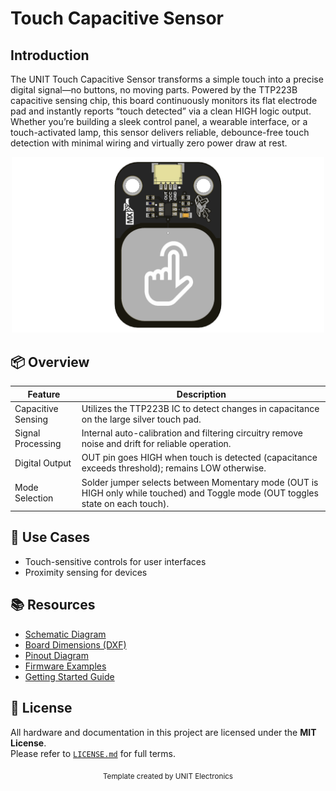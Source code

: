 
# Touch Capacitive Sensor

## Introduction

<!-- FILL HERE -->
The UNIT Touch Capacitive Sensor transforms a simple touch into a precise digital signal—no buttons, no moving parts. Powered by the TTP223B capacitive sensing chip, this board continuously monitors its flat electrode pad and instantly reports “touch detected” via a clean HIGH logic output. Whether you’re building a sleek control panel, a wearable interface, or a touch-activated lamp, this sensor delivers reliable, debounce-free touch detection with minimal wiring and virtually zero power draw at rest.

<div align="center">
  <img src="hardware/resources/unit_top_V_0_0_1_ue0099_Sensor_Touch.png" width="500px" alt="Development Board">
  <p><em></em></p>
</div>


## 📦 Overview

| Feature              | Description                                                                                                                                      |
|----------------------|--------------------------------------------------------------------------------------------------------------------------------------------------|
| Capacitive Sensing   | Utilizes the TTP223B IC to detect changes in capacitance on the large silver touch pad.                                                          |
| Signal Processing    | Internal auto-calibration and filtering circuitry remove noise and drift for reliable operation.                                                  |
| Digital Output       | OUT pin goes HIGH when touch is detected (capacitance exceeds threshold); remains LOW otherwise.                                                  |
| Mode Selection       | Solder jumper selects between Momentary mode (OUT is HIGH only while touched) and Toggle mode (OUT toggles state on each touch). |


## 🧪 Use Cases

- Touch-sensitive controls for user interfaces
- Proximity sensing for devices



## 📚 Resources

- [Schematic Diagram](hardware/unit_sch_V_0_0_1_ue0099_Sensor_Touch.pdf)
- [Board Dimensions (DXF)](docs/dimensions.dxf)
- [Pinout Diagram](docs/pinout.png)
- [Firmware Examples](firmware/)
- [Getting Started Guide](docs/getting_started.md)



## 📝 License

All hardware and documentation in this project are licensed under the **MIT License**.  
Please refer to [`LICENSE.md`](LICENSE.md) for full terms.



<div align="center">
  <sub>Template created by UNIT Electronics </sub>
</div>
